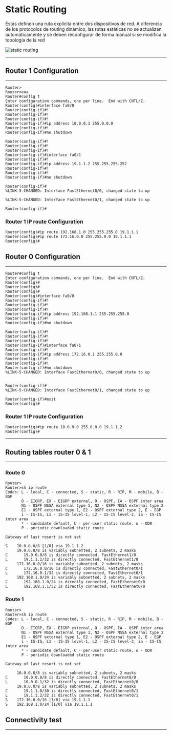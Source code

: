 # Static Routing

Estas definen una ruta explícita entre dos dispositivos de red. A diferencia de los protocolos de routing dinámico, las rutas estáticas no se actualizan automáticamente y se deben reconfigurar de forma manual si se modifica la topología de la red

![static routing](https://github.com/btock/Cisco-Network-Routing-tips/assets/14008255/74c6c149-db63-44d5-b71e-663f03698669)

***
## Router 1 Configuration
***
```
Router>
Router>ena
Router#config t
Enter configuration commands, one per line.  End with CNTL/Z.
Router(config)#interface fa0/0
Router(config-if)#!
Router(config-if)#!
Router(config-if)#!
Router(config-if)#ip address 10.0.0.1 255.0.0.0
Router(config-if)#!
Router(config-if)#no shutdown

Router(config-if)#!
Router(config-if)#!
Router(config-if)#!
Router(config-if)#interface fa0/1
Router(config-if)#!
Router(config-if)#ip address 19.1.1.2 255.255.255.252
Router(config-if)#!
Router(config-if)#!
Router(config-if)#no shutdown

Router(config-if)#
%LINK-5-CHANGED: Interface FastEthernet0/0, changed state to up

%LINK-5-CHANGED: Interface FastEthernet0/1, changed state to up

Router(config-if)#
```
### Router 1 IP route Configuration
```
Router(config)#ip route 192.168.1.0 255.255.255.0 19.1.1.1
Router(config)#ip route 172.16.0.0 255.255.0.0 19.1.1.1
Router(config)#
```
## Router 0 Configuration
***
```
Router#config t
Enter configuration commands, one per line.  End with CNTL/Z.
Router(config)#
Router(config)#
Router(config)#
Router(config)#interface fa0/0
Router(config-if)#!
Router(config-if)#!
Router(config-if)#!
Router(config-if)#ip address 192.168.1.1 255.255.255.0
Router(config-if)#!
Router(config-if)#no shutdown

Router(config-if)#!
Router(config-if)#!
Router(config-if)#!
Router(config-if)#interface fa0/1
Router(config-if)#!
Router(config-if)#ip address 172.16.0.1 255.255.0.0
Router(config-if)#!
Router(config-if)#!
Router(config-if)#no shutdown
%LINK-5-CHANGED: Interface FastEthernet0/0, changed state to up


Router(config-if)#
%LINK-5-CHANGED: Interface FastEthernet0/1, changed state to up

Router(config-if)#exit
Router(config)#
```
### Router 1 IP route Configuration
```
Router(config)#ip route 10.0.0.0 255.0.0.0 19.1.1.2
Router(config)#
```
***
## Routing tables router 0 & 1
***
### Route 0
```
Router>
Router>sh ip route
Codes: L - local, C - connected, S - static, R - RIP, M - mobile, B - BGP
       D - EIGRP, EX - EIGRP external, O - OSPF, IA - OSPF inter area
       N1 - OSPF NSSA external type 1, N2 - OSPF NSSA external type 2
       E1 - OSPF external type 1, E2 - OSPF external type 2, E - EGP
       i - IS-IS, L1 - IS-IS level-1, L2 - IS-IS level-2, ia - IS-IS inter area
       * - candidate default, U - per-user static route, o - ODR
       P - periodic downloaded static route

Gateway of last resort is not set

S    10.0.0.0/8 [1/0] via 19.1.1.2
     19.0.0.0/8 is variably subnetted, 2 subnets, 2 masks
C       19.0.0.0/8 is directly connected, FastEthernet1/0
L       19.1.1.1/32 is directly connected, FastEthernet1/0
     172.16.0.0/16 is variably subnetted, 2 subnets, 2 masks
C       172.16.0.0/16 is directly connected, FastEthernet0/1
L       172.16.0.1/32 is directly connected, FastEthernet0/1
     192.168.1.0/24 is variably subnetted, 2 subnets, 2 masks
C       192.168.1.0/24 is directly connected, FastEthernet0/0
L       192.168.1.1/32 is directly connected, FastEthernet0/0
```
### Route 1
```
Router>
Router>sh ip route
Codes: L - local, C - connected, S - static, R - RIP, M - mobile, B - BGP
       D - EIGRP, EX - EIGRP external, O - OSPF, IA - OSPF inter area
       N1 - OSPF NSSA external type 1, N2 - OSPF NSSA external type 2
       E1 - OSPF external type 1, E2 - OSPF external type 2, E - EGP
       i - IS-IS, L1 - IS-IS level-1, L2 - IS-IS level-2, ia - IS-IS inter area
       * - candidate default, U - per-user static route, o - ODR
       P - periodic downloaded static route

Gateway of last resort is not set

     10.0.0.0/8 is variably subnetted, 2 subnets, 2 masks
C       10.0.0.0/8 is directly connected, FastEthernet0/0
L       10.0.0.1/32 is directly connected, FastEthernet0/0
     19.0.0.0/8 is variably subnetted, 2 subnets, 2 masks
C       19.1.1.0/30 is directly connected, FastEthernet0/1
L       19.1.1.2/32 is directly connected, FastEthernet0/1
S    172.16.0.0/16 [1/0] via 19.1.1.1
S    192.168.1.0/24 [1/0] via 19.1.1.1
```
## Connectivity test
***
